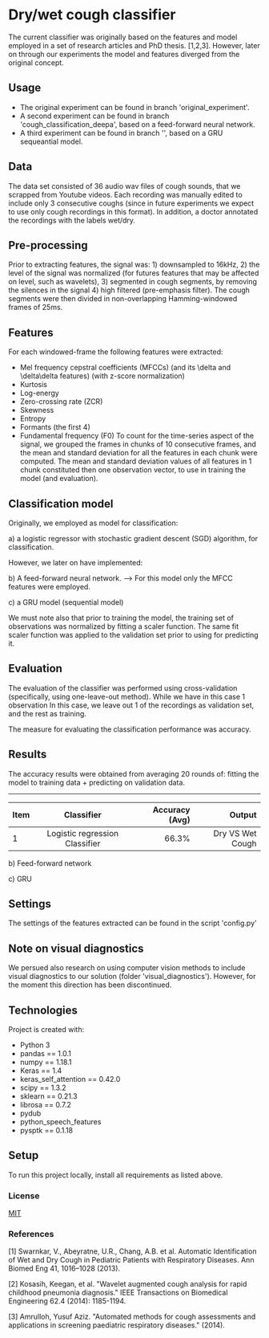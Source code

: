 # Dry/wet cough classifier

The current classifier was originally based on the features and model employed in a set of research articles and PhD thesis. [1,2,3]. However, later on through our experiments the model and features diverged from the original concept.
## Usage

* The original experiment can be found in branch 'original_experiment'.
* A second experiment can be found in branch 'cough_classification_deepa', based on a feed-forward neural network.
* A third experiment can be found in branch '', based on a GRU sequeantial model.

## Data 
The data set consisted of 36 audio wav files of cough sounds, that we scrapped from Youtube videos. Each recording was manually edited to include only 3 consecutive coughs (since in future experiments we expect to use only cough recordings in this format). In addition, a doctor annotated the recordings with the labels wet/dry.

## Pre-processing
Prior to extracting features, the signal was: 1) downsampled to 16kHz, 2) the level of the signal was normalized (for futures features that may be affected on level, such as wavelets), 3) segmented in cough segments, by removing the silences in the signal 4) high filtered (pre-emphasis filter).
The cough segments were then divided in non-overlapping Hamming-windowed frames of 25ms.
## Features
For each windowed-frame the following features were extracted:
* Mel frequency cepstral coefficients (MFCCs) (and its \delta and \delta\delta features) 
(with z-score normalization)
* Kurtosis
* Log-energy
* Zero-crossing rate (ZCR)
* Skewness
* Entropy
* Formants (the first 4)
* Fundamental frequency (F0)
To count for the time-series aspect of the signal, we grouped the frames in chunks of 10 consecutive frames, and the mean and standard deviation for all the features in each chunk were computed. The mean and standard deviation values of all features in 1 chunk constituted then one observation vector, to use in training the model (and evaluation).
## Classification model 
Originally, we employed as model for classification:

a) a logistic regressor with stochastic gradient descent (SGD) algorithm, for classification. 

However, we later on have implemented:

b) A feed-forward neural network. --> For this model only the MFCC features were employed.

c) a GRU model (sequential model)

We must note also that prior to training the model, the training set of observations was normalized by fitting a scaler function. The same fit scaler function was applied to the validation set prior to using for predicting it.

## Evaluation
The evaluation of the classifier was performed using cross-validation (specifically, using one-leave-out method). While we have in this case 1 observation
In this case, we leave out 1 of the recordings as validation set, and the rest as training.

The measure for evaluating the classification performance was accuracy.

## Results

The accuracy results were obtained from averaging 20 rounds of: fitting the model to training data + predicting on validation data.

---
| Item      |    Classifier    | Accuracy (Avg) |     Output  |
| ------------- |:-------------:| -----:| --------:|
| 1       |     Logistic regression Classifier       | 66.3%| Dry VS Wet Cough 

b) Feed-forward network 

c) GRU


## Settings
The settings of the features extracted can be found in the script 'config.py'

## Note on visual diagnostics
We persued also research on using computer vision methods to include visual diagnostics to our solution (folder 'visual_diagnostics'). However, for the moment this direction has been discontinued.

## Technologies
Project is created with:
* Python 3
* pandas == 1.0.1
* numpy == 1.18.1
* Keras == 1.4
* keras_self_attention == 0.42.0
* scipy == 1.3.2
* sklearn == 0.21.3
* librosa == 0.7.2 
* pydub
* python_speech_features
* pysptk == 0.1.18

## Setup

To run this project locally, install all requirements as listed above.

### License
[MIT](https://choosealicense.com/licenses/mit/)

### References
[1] Swarnkar, V., Abeyratne, U.R., Chang, A.B. et al. Automatic Identification of Wet and Dry Cough in Pediatric Patients with Respiratory Diseases. Ann Biomed Eng 41, 1016–1028 (2013).

[2] Kosasih, Keegan, et al. "Wavelet augmented cough analysis for rapid childhood pneumonia diagnosis." IEEE Transactions on Biomedical Engineering 62.4 (2014): 1185-1194.

[3] Amrulloh, Yusuf Aziz. "Automated methods for cough assessments and applications in screening paediatric respiratory diseases." (2014).
